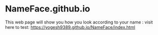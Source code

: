 # NameFace.github.io
This web page will show you how you look according to your name :
visit here to test:
https://yogesh9389.github.io/NameFace/index.html
